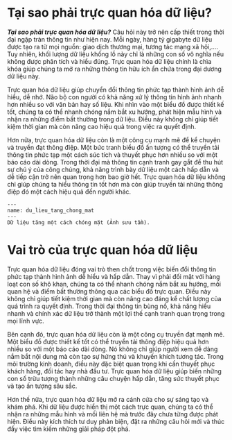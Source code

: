 
# Tại sao phải trực quan hóa dữ liệu?
**_Tại sao phải trực quan hóa dữ liệu?_** Câu hỏi này trở nên cấp thiết trong thời đại ngập tràn thông tin như hiện nay. Mỗi ngày, hàng tỷ gigabyte dữ liệu được tạo ra từ mọi nguồn: giao dịch thương mại, tương tác mạng xã hội,.... Tuy nhiên, khối lượng dữ liệu khổng lồ này chỉ là những con số vô nghĩa nếu không được phân tích và hiểu đúng. Trực quan hóa dữ liệu chính là chìa khóa giúp chúng ta mở ra những thông tin hữu ích ẩn chứa trong đại dương dữ liệu này.

Trực quan hóa dữ liệu giúp chuyển đổi thông tin phức tạp thành hình ảnh dễ hiểu, dễ nhớ. Não bộ con người có khả năng xử lý thông tin hình ảnh nhanh hơn nhiều so với văn bản hay số liệu. Khi nhìn vào một biểu đồ được thiết kế tốt, chúng ta có thể nhanh chóng nắm bắt xu hướng, phát hiện mẫu hình và nhận ra những điểm bất thường trong dữ liệu. Điều này không chỉ giúp tiết kiệm thời gian mà còn nâng cao hiệu quả trong việc ra quyết định.

Hơn nữa, trực quan hóa dữ liệu còn là một công cụ mạnh mẽ để kể chuyện và truyền đạt thông điệp. Một bức tranh biểu đồ ấn tượng có thể truyền tải thông tin phức tạp một cách súc tích và thuyết phục hơn nhiều so với một báo cáo dài dòng. Trong thời đại mà thông tin cạnh tranh gay gắt để thu hút sự chú ý của công chúng, khả năng trình bày dữ liệu một cách hấp dẫn và dễ tiếp cận trở nên quan trọng hơn bao giờ hết. Trực quan hóa dữ liệu không chỉ giúp chúng ta hiểu thông tin tốt hơn mà còn giúp truyền tải những thông điệp đó một cách hiệu quả đến người khác.
```{figure} ../img/du_lieu_tang_chong_mat.png
---
name: du_lieu_tang_chong_mat
---
Dữ liệu tăng một cách chóng mặt (Ảnh sưu tầm).
```

# Vai trò của trực quan hóa dữ liệu
Trực quan hóa dữ liệu đóng vai trò then chốt trong việc biến đổi thông tin phức tạp thành hình ảnh dễ hiểu và hấp dẫn. Thay vì phải đối mặt với hàng loạt con số khô khan, chúng ta có thể nhanh chóng nắm bắt xu hướng, mối quan hệ và điểm bất thường thông qua các biểu đồ trực quan. Điều này không chỉ giúp tiết kiệm thời gian mà còn nâng cao đáng kể chất lượng của quá trình ra quyết định. Trong thời đại thông tin bùng nổ, khả năng hiểu nhanh và chính xác dữ liệu trở thành một lợi thế cạnh tranh quan trọng trong mọi lĩnh vực.

Bên cạnh đó, trực quan hóa dữ liệu còn là một công cụ truyền đạt mạnh mẽ. Một biểu đồ được thiết kế tốt có thể truyền tải thông điệp hiệu quả hơn nhiều so với một báo cáo dài dòng. Nó không chỉ giúp người xem dễ dàng nắm bắt nội dung mà còn tạo sự hứng thú và khuyến khích tương tác. Trong môi trường kinh doanh, điều này đặc biệt quan trọng khi cần thuyết phục khách hàng, đối tác hay nhà đầu tư. Trực quan hóa dữ liệu giúp biến những con số trừu tượng thành những câu chuyện hấp dẫn, tăng sức thuyết phục và tạo ấn tượng sâu sắc.

Hơn thế nữa, trực quan hóa dữ liệu mở ra cánh cửa cho sự sáng tạo và khám phá. Khi dữ liệu được hiển thị một cách trực quan, chúng ta có thể nhận ra những mẫu hình và mối liên hệ mà trước đây chưa từng được phát hiện. Điều này kích thích tư duy phản biện, đặt ra những câu hỏi mới và thúc đẩy việc tìm kiếm những giải pháp đột phá. 





